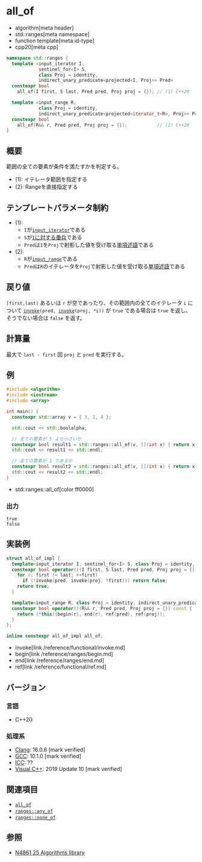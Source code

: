 # all_of
* algorithm[meta header]
* std::ranges[meta namespace]
* function template[meta id-type]
* cpp20[meta cpp]

```cpp
namespace std::ranges {
  template <input_iterator I,
            sentinel_for<I> S,
            class Proj = identity,
            indirect_unary_predicate<projected<I, Proj>> Pred>
  constexpr bool
    all_of(I first, S last, Pred pred, Proj proj = {}); // (1) C++20

  template <input_range R,
            class Proj = identity,
            indirect_unary_predicate<projected<iterator_t<R>, Proj>> Pred>
  constexpr bool
    all_of(R&& r, Pred pred, Proj proj = {});           // (2) C++20
}
```

## 概要
範囲の全ての要素が条件を満たすかを判定する。

- (1): イテレータ範囲を指定する
- (2): Rangeを直接指定する

## テンプレートパラメータ制約
- (1):
    - `I`が[`input_iterator`](/reference/iterator/input_iterator.md)である
    - `S`が[`I`に対する番兵](/reference/iterator/sentinel_for.md)である
    - `Pred`は`I`を`Proj`で射影した値を受け取る[単項述語](/reference/iterator/indirect_unary_predicate.md)である
- (2):
    - `R`が[`input_range`](/reference/ranges/input_range.md)である
    - `Pred`は`R`のイテレータを`Proj`で射影した値を受け取る[単項述語](/reference/iterator/indirect_unary_predicate.md)である

## 戻り値
`[first,last)` あるいは `r` が空であったり、その範囲内の全てのイテレータ `i` について [`invoke`](/reference/functional/invoke.md)`(pred, `[`invoke`](/reference/functional/invoke.md)`(proj, *i))` が `true` である場合は `true` を返し、そうでない場合は `false` を返す。

## 計算量
最大で `last - first` 回 `proj` と `pred` を実行する。

## 例
```cpp example
#include <algorithm>
#include <iostream>
#include <array>

int main() {
  constexpr std::array v = { 3, 1, 4 };

  std::cout << std::boolalpha;

  // 全ての要素が 5 より小さいか
  constexpr bool result1 = std::ranges::all_of(v, [](int x) { return x < 5; });
  std::cout << result1 << std::endl;

  // 全ての要素が 1 であるか
  constexpr bool result2 = std::ranges::all_of(v, [](int x) { return x == 1; });
  std::cout << result2 << std::endl;
}
```
* std::ranges::all_of[color ff0000]

### 出力
```
true
false
```

## 実装例
```cpp
struct all_of_impl {
  template<input_iterator I, sentinel_for<I> S, class Proj = identity, indirect_unary_predicate<projected<I, Proj>> Pred>
  constexpr bool operator()(I first, S last, Pred pred, Proj proj = {}) const {
    for (; first != last; ++first)
      if (!invoke(pred, invoke(proj, *first))) return false;
    return true;
  }

  template<input_range R, class Proj = identity, indirect_unary_predicate<projected<iterator_t<R>, Proj>> Pred>
  constexpr bool operator()(R&& r, Pred pred, Proj proj = {}) const {
    return (*this)(begin(r), end(r), ref(pred), ref(proj));
  }
};

inline constexpr all_of_impl all_of;
```
* invoke[link /reference/functional/invoke.md]
* begin[link /reference/ranges/begin.md]
* end[link /reference/ranges/end.md]
* ref[link /reference/functional/ref.md]

## バージョン
### 言語
- C++20

### 処理系
- [Clang](/implementation.md#clang): 16.0.6 [mark verified]
- [GCC](/implementation.md#gcc): 10.1.0 [mark verified]
- [ICC](/implementation.md#icc): ??
- [Visual C++](/implementation.md#visual_cpp): 2019 Update 10 [mark verified]


## 関連項目
- [`all_of`](/reference/algorithm/all_of.md)
- [`ranges::any_of`](/reference/algorithm/ranges_any_of.md)
- [`ranges::none_of`](/reference/algorithm/ranges_none_of.md)

## 参照
- [N4861 25 Algorithms library](https://timsong-cpp.github.io/cppwp/n4861/algorithms)
